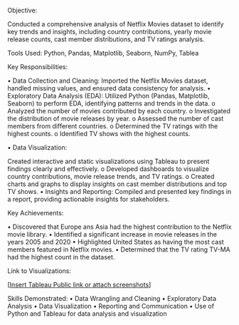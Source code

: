 Objective:

Conducted a comprehensive analysis of Netflix Movies dataset to identify key trends and insights, including country contributions, yearly movie release counts, cast member distributions, and TV ratings analysis.

Tools Used: Python, Pandas, Matplotlib, Seaborn, NumPy, Tablea

Key Responsibilities:

•	Data Collection and Cleaning: Imported the Netflix Movies dataset, handled missing values, and ensured data consistency for analysis.
•	Exploratory Data Analysis (EDA): Utilized Python (Pandas, Matplotlib, Seaborn) to perform EDA, identifying patterns and trends in the data.
o	Analyzed the number of movies contributed by each country.
o	Investigated the distribution of movie releases by year.
o	Assessed the number of cast members from different countries.
o	Determined the TV ratings with the highest counts.
o	Identified TV shows with the highest counts.

•	Data Visualization: 

Created interactive and static visualizations using Tableau to present findings clearly and effectively.
o	Developed dashboards to visualize country contributions, movie release trends, and TV ratings.
o	Created charts and graphs to display insights on cast member distributions and top TV shows.
•	Insights and Reporting: Compiled and presented key findings in a report, providing actionable insights for stakeholders.

Key Achievements:

•	Discovered that Europe ans Asia had the highest contribution to the Netflix movie library.
•	Identified a significant increase in movie releases in the years 2005 and 2020
•	Highlighted United States as having the most cast members featured in Netflix movies.
•	Determined that the TV rating TV-MA had the highest count in the dataset.

Link to Visualizations:

[[Insert Tableau Public link or attach screenshots](https://public.tableau.com/app/profile/rowland.fedebagha3164/viz/NETFLIXDATASET_16960257560340/Dashboard1?publish=yes)]

Skills Demonstrated:
•	Data Wrangling and Cleaning
•	Exploratory Data Analysis
•	Data Visualization
•	Reporting and Communication
•	Use of Python and Tableau for data analysis and visualization

